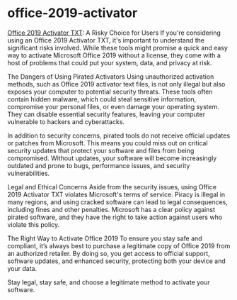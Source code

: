 # office-2019-activator

[Office 2019 Activator TXT](https://activatorofficial.com/office-2019-activator-txt/): A Risky Choice for Users
If you're considering using an Office 2019 Activator TXT, it's important to understand the significant risks involved. While these tools might promise a quick and easy way to activate Microsoft Office 2019 without a license, they come with a host of problems that could put your system, data, and privacy at risk.

The Dangers of Using Pirated Activators
Using unauthorized activation methods, such as Office 2019 activator text files, is not only illegal but also exposes your computer to potential security threats. These tools often contain hidden malware, which could steal sensitive information, compromise your personal files, or even damage your operating system. They can disable essential security features, leaving your computer vulnerable to hackers and cyberattacks.

In addition to security concerns, pirated tools do not receive official updates or patches from Microsoft. This means you could miss out on critical security updates that protect your software and files from being compromised. Without updates, your software will become increasingly outdated and prone to bugs, performance issues, and security vulnerabilities.

Legal and Ethical Concerns
Aside from the security issues, using Office 2019 Activator TXT violates Microsoft's terms of service. Piracy is illegal in many regions, and using cracked software can lead to legal consequences, including fines and other penalties. Microsoft has a clear policy against pirated software, and they have the right to take action against users who violate this policy.

The Right Way to Activate Office 2019
To ensure you stay safe and compliant, it’s always best to purchase a legitimate copy of Office 2019 from an authorized retailer. By doing so, you get access to official support, software updates, and enhanced security, protecting both your device and your data.

Stay legal, stay safe, and choose a legitimate method to activate your software.
